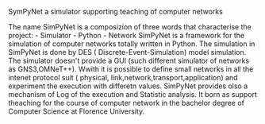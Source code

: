  SymPyNet a simulator supporting teaching of computer networks 

The name SimPyNet is a composizion of three words that characterise the project:
	- Simulator
	- Python
 	- Network
SimPyNet is a framework for the simulation of computer networks totally written in Python.
The simulation in SimPyNet is done by  DES ( Discrete-Event-Simulation) model simulation.
The simulator doesn't provide a GUI (such different simulator of networks as GNS3,OMNeT++).
Wwith it is possible to define small networks in all the intenet protocol suit ( physical, link,network,transport,application)
and experiment the execution with differetn values.
SimPyNet provides olso a mechanism of Log of the execution and Statistic analysis.
It born  as support theaching for the course of computer network in the bachelor degree of Computer Science at Florence University.

